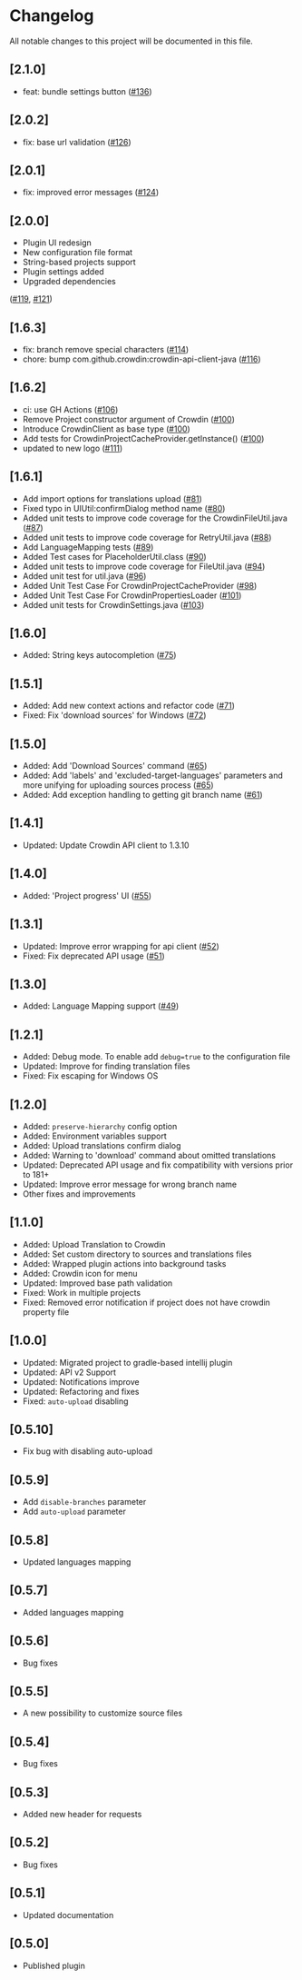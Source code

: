 # Changelog
All notable changes to this project will be documented in this file.

## [2.1.0]

- feat: bundle settings button ([#136](https://github.com/crowdin/android-studio-plugin/pull/136))

## [2.0.2]

- fix: base url validation ([#126](https://github.com/crowdin/android-studio-plugin/pull/126))

## [2.0.1]

- fix: improved error messages ([#124](https://github.com/crowdin/android-studio-plugin/pull/124))

## [2.0.0]

- Plugin UI redesign
- New configuration file format
- String-based projects support
- Plugin settings added
- Upgraded dependencies

([#119](https://github.com/crowdin/android-studio-plugin/pull/119),
[#121](https://github.com/crowdin/android-studio-plugin/pull/121))

## [1.6.3]

- fix: branch remove special characters ([#114](https://github.com/crowdin/android-studio-plugin/pull/114))
- chore: bump com.github.crowdin:crowdin-api-client-java ([#116](https://github.com/crowdin/android-studio-plugin/pull/116))

## [1.6.2]

- ci: use GH Actions ([#106](https://github.com/crowdin/android-studio-plugin/pull/106))
- Remove Project constructor argument of Crowdin ([#100](https://github.com/crowdin/android-studio-plugin/pull/100))
- Introduce CrowdinClient as base type ([#100](https://github.com/crowdin/android-studio-plugin/pull/100))
- Add tests for CrowdinProjectCacheProvider.getInstance() ([#100](https://github.com/crowdin/android-studio-plugin/pull/100))
- updated to new logo ([#111](https://github.com/crowdin/android-studio-plugin/pull/111))

## [1.6.1]

- Add import options for translations upload ([#81](https://github.com/crowdin/android-studio-plugin/pull/81))
- Fixed typo in UIUtil:confirmDialog method name ([#80](https://github.com/crowdin/android-studio-plugin/pull/80))
- Added unit tests to improve code coverage for the CrowdinFileUtil.java ([#87](https://github.com/crowdin/android-studio-plugin/pull/87))
- Added unit tests to improve code coverage for RetryUtil.java ([#88](https://github.com/crowdin/android-studio-plugin/pull/88))
- Add LanguageMapping tests ([#89](https://github.com/crowdin/android-studio-plugin/pull/89))
- Added Test cases for PlaceholderUtil.class ([#90](https://github.com/crowdin/android-studio-plugin/pull/90))
- Added unit tests to improve code coverage for FileUtil.java ([#94](https://github.com/crowdin/android-studio-plugin/pull/94))
- Added unit test for util.java ([#96](https://github.com/crowdin/android-studio-plugin/pull/96))
- Added Unit Test Case For CrowdinProjectCacheProvider ([#98](https://github.com/crowdin/android-studio-plugin/pull/98))
- Added Unit Test Case For CrowdinPropertiesLoader ([#101](https://github.com/crowdin/android-studio-plugin/pull/101))
- Added unit tests for CrowdinSettings.java ([#103](https://github.com/crowdin/android-studio-plugin/pull/103))

## [1.6.0]

- Added: String keys autocompletion ([#75](https://github.com/crowdin/android-studio-plugin/pull/75))

## [1.5.1]

- Added: Add new context actions and refactor code ([#71](https://github.com/crowdin/android-studio-plugin/pull/71))
- Fixed: Fix 'download sources' for Windows ([#72](https://github.com/crowdin/android-studio-plugin/pull/72))

## [1.5.0]

- Added: Add 'Download Sources' command ([#65](https://github.com/crowdin/android-studio-plugin/pull/65))
- Added: Add 'labels' and 'excluded-target-languages' parameters and more unifying for uploading sources process ([#65](https://github.com/crowdin/android-studio-plugin/pull/65))
- Added: Add exception handling to getting git branch name ([#61](https://github.com/crowdin/android-studio-plugin/pull/61))

## [1.4.1]

- Updated: Update Crowdin API client to 1.3.10

## [1.4.0]

- Added: 'Project progress' UI ([#55](https://github.com/crowdin/android-studio-plugin/pull/55))

## [1.3.1]

- Updated: Improve error wrapping for api client ([#52](https://github.com/crowdin/android-studio-plugin/pull/52))
- Fixed: Fix deprecated API usage ([#51](https://github.com/crowdin/android-studio-plugin/pull/51))

## [1.3.0]

- Added: Language Mapping support ([#49](https://github.com/crowdin/android-studio-plugin/pull/49))

## [1.2.1]

- Added: Debug mode. To enable add `debug=true` to the configuration file
- Updated: Improve for finding translation files
- Fixed: Fix escaping for Windows OS

## [1.2.0]

- Added: `preserve-hierarchy` config option
- Added: Environment variables support
- Added: Upload translations confirm dialog
- Added: Warning to 'download' command about omitted translations
- Updated: Deprecated API usage and fix compatibility with versions prior to 181+
- Updated: Improve error message for wrong branch name
- Other fixes and improvements

## [1.1.0]
- Added: Upload Translation to Crowdin
- Added: Set custom directory to sources and translations files
- Added: Wrapped plugin actions into background tasks
- Added: Crowdin icon for menu
- Updated: Improved base path validation
- Fixed: Work in multiple projects
- Fixed: Removed error notification if project does not have crowdin property file

## [1.0.0]
- Updated: Migrated project to gradle-based intellij plugin
- Updated: API v2 Support
- Updated: Notifications improve
- Updated: Refactoring and fixes
- Fixed: `auto-upload` disabling

## [0.5.10]
- Fix bug with disabling auto-upload

## [0.5.9]
- Add `disable-branches` parameter
- Add `auto-upload` parameter

## [0.5.8]
- Updated languages mapping

## [0.5.7]
- Added languages mapping

## [0.5.6]
- Bug fixes

## [0.5.5]
- A new possibility to customize source files

## [0.5.4]
- Bug fixes

## [0.5.3]
- Added new header for requests

## [0.5.2]
- Bug fixes

## [0.5.1]
- Updated documentation

## [0.5.0]
- Published plugin
